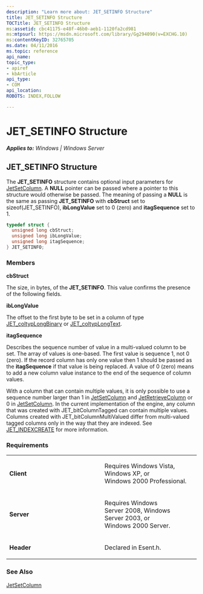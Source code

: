 ```yaml
---
description: "Learn more about: JET_SETINFO Structure"
title: JET_SETINFO Structure
TOCTitle: JET_SETINFO Structure
ms:assetid: cbc41175-e48f-46b0-aeb1-1120fa2cd981
ms:mtpsurl: https://msdn.microsoft.com/library/Gg294090(v=EXCHG.10)
ms:contentKeyID: 32765705
ms.date: 04/11/2016
ms.topic: reference
api_name: 
topic_type: 
- apiref
- kbArticle
api_type: 
- COM
api_location: 
ROBOTS: INDEX,FOLLOW

---
```


# JET_SETINFO Structure


_**Applies to:** Windows | Windows Server_

## JET_SETINFO Structure

The **JET_SETINFO** structure contains optional input parameters for [JetSetColumn](./jetsetcolumn-function.md). A **NULL** pointer can be passed where a pointer to this structure would otherwise be passed. The meaning of passing a **NULL** is the same as passing **JET_SETINFO** with **cbStruct** set to sizeof(JET_SETINFO), **ibLongValue** set to 0 (zero) and **itagSequence** set to 1.

```cpp
typedef struct {
  unsigned long cbStruct;
  unsigned long ibLongValue;
  unsigned long itagSequence;
} JET_SETINFO;
```

### Members

**cbStruct**

The size, in bytes, of the **JET_SETINFO**. This value confirms the presence of the following fields.

**ibLongValue**

The offset to the first byte to be set in a column of type [JET_coltypLongBinary](./jet-coltyp.md) or [JET_coltypLongText](./jet-coltyp.md).

**itagSequence**

Describes the sequence number of value in a multi-valued column to be set. The array of values is one-based. The first value is sequence 1, not 0 (zero). If the record column has only one value then 1 should be passed as the **itagSequence** if that value is being replaced. A value of 0 (zero) means to add a new column value instance to the end of the sequence of column values.

With a column that can contain multiple values, it is only possible to use a sequence number larger than 1 in [JetSetColumn](./jetsetcolumn-function.md) and [JetRetrieveColumn](./jetretrievecolumn-function.md) or 0 in [JetSetColumn](./jetsetcolumn-function.md). In the current implementation of the engine, any column that was created with JET_bitColumnTagged can contain multiple values. Columns created with JET_bitColumnMultiValued differ from multi-valued tagged columns only in the way that they are indexed. See [JET_INDEXCREATE](./jet-indexcreate-structure.md) for more information.

### Requirements

<table>
<colgroup>
<col style="width: 50%" />
<col style="width: 50%" />
</colgroup>
<tbody>
<tr class="odd">
<td><p><strong>Client</strong></p></td>
<td><p>Requires Windows Vista, Windows XP, or Windows 2000 Professional.</p></td>
</tr>
<tr class="even">
<td><p><strong>Server</strong></p></td>
<td><p>Requires Windows Server 2008, Windows Server 2003, or Windows 2000 Server.</p></td>
</tr>
<tr class="odd">
<td><p><strong>Header</strong></p></td>
<td><p>Declared in Esent.h.</p></td>
</tr>
</tbody>
</table>


### See Also

[JetSetColumn](./jetsetcolumn-function.md)
